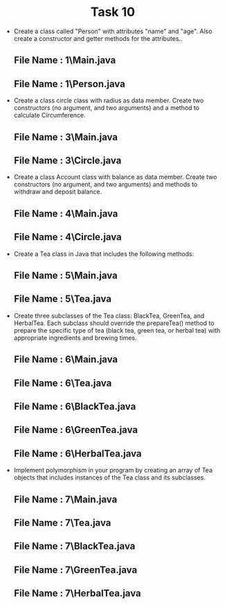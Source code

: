 <h1 align="center">
  Task 10
</h1> 

* Create a class called "Person" with attributes "name" and "age". Also create a constructor and getter methods for the attributes..
  ## File Name : 1\Main.java
  ## File Name : 1\Person.java
  
* Create a class circle class with radius as data member. Create two constructors (no argument, and two arguments) and a method to calculate Circumference.
  ## File Name : 3\Main.java
  ## File Name : 3\Circle.java
  
* Create a class Account class with balance as data member. Create two constructors (no argument, and two arguments) and methods to withdraw and deposit balance.
  ## File Name : 4\Main.java
  ## File Name : 4\Circle.java
  
* Create a Tea class in Java that includes the following methods:
  ## File Name : 5\Main.java
  ## File Name : 5\Tea.java
  
* Create three subclasses of the Tea class: BlackTea, GreenTea, and HerbalTea. Each subclass should override the prepareTea() method to prepare the specific type of tea (black tea, green tea, or herbal tea) with appropriate ingredients and brewing times.
  ## File Name : 6\Main.java
  ## File Name : 6\Tea.java
  ## File Name : 6\BlackTea.java
  ## File Name : 6\GreenTea.java
  ## File Name : 6\HerbalTea.java
  
* Implement polymorphism in your program by creating an array of Tea objects that includes instances of the Tea class and its subclasses.
  ## File Name : 7\Main.java
  ## File Name : 7\Tea.java
  ## File Name : 7\BlackTea.java
  ## File Name : 7\GreenTea.java
  ## File Name : 7\HerbalTea.java